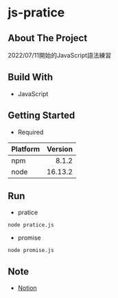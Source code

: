 # js-pratice
## About The Project
2022/07/11開始的JavaScript語法練習  
## Build With
- JavaScript
## Getting Started
- Required

|Platform|Version|
|:---|-----:|
|npm |8.1.2  |
|node|16.13.2|

## Run
- pratice
```
node pratice.js
```
- promise
```
node promise.js
```
## Note
- [Notion](https://quill-paneer-e66.notion.site/JavaScript-177df20b21b84dd29b0671b9b5cd1fdc)
